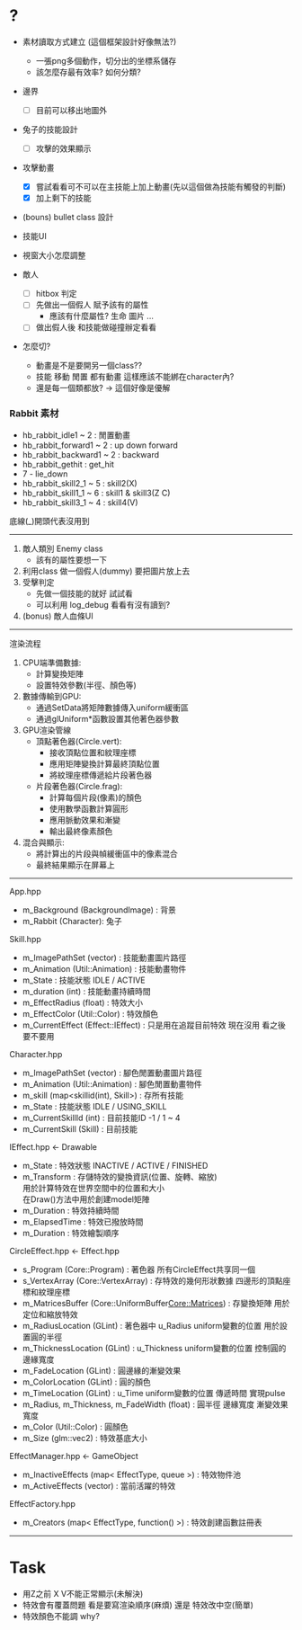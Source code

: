# ?
- 素材讀取方式建立 (這個框架設計好像無法?)
  - 一張png多個動作，切分出的坐標系儲存
  - 該怎麼存最有效率? 如何分類?

- 邊界
  - [ ] 目前可以移出地圖外
- 兔子的技能設計
  - [ ] 攻擊的效果顯示
- 攻擊動畫
  - [x] 嘗試看看可不可以在主技能上加上動畫(先以這個做為技能有觸發的判斷)
  - [x] 加上剩下的技能

- (bouns) bullet class 設計
- 技能UI
- 視窗大小怎麼調整

- 敵人
  - [ ] hitbox 判定
  - [ ] 先做出一個假人 賦予該有的屬性
    - 應該有什麼屬性? 生命 圖片 ...
  - [ ] 做出假人後 和技能做碰撞辦定看看
- 怎麼切?
  - 動畫是不是要開另一個class??
  - 技能 移動 閒置 都有動畫 這樣應該不能綁在character內?
  - 還是每一個類都放? -> 這個好像是優解

### Rabbit 素材
- hb_rabbit_idle1 ~ 2 : 閒置動畫
- hb_rabbit_forward1 ~ 2 : up down forward
- hb_rabbit_backward1 ~ 2 : backward
- hb_rabbit_gethit : get_hit
- 7 - lie_down
- hb_rabbit_skill2_1 ~ 5 : skill2(X)
- hb_rabbit_skill1_1 ~ 6 : skill1 & skill3(Z C)
- hb_rabbit_skill3_1 ~ 4 : skill4(V)

底線(_)開頭代表沒用到
***
1. 敵人類別 Enemy class
   - 該有的屬性要想一下 
2. 利用class 做一個假人(dummy) 要把圖片放上去
3. 受擊判定
   - 先做一個技能的就好 試試看
   - 可以利用 log_debug 看看有沒有讀到?
4. (bonus) 敵人血條UI

***
渲染流程
1. CPU端準備數據:
   - 計算變換矩陣
   - 設置特效參數(半徑、顏色等)
2. 數據傳輸到GPU:
   - 通過SetData將矩陣數據傳入uniform緩衝區
   - 通過glUniform*函數設置其他著色器參數
3. GPU渲染管線
   - 頂點著色器(Circle.vert):
     - 接收頂點位置和紋理座標
     - 應用矩陣變換計算最終頂點位置
     - 將紋理座標傳遞給片段著色器
   - 片段著色器(Circle.frag):
     - 計算每個片段(像素)的顏色
     - 使用數學函數計算圓形
     - 應用脈動效果和漸變
     - 輸出最終像素顏色
4. 混合與顯示:
   - 將計算出的片段與幀緩衝區中的像素混合
   - 最終結果顯示在屏幕上
***

App.hpp
  - m_Background (BackgroundImage) : 背景
  - m_Rabbit (Character): 兔子

Skill.hpp
  - m_ImagePathSet (vector<string>) : 技能動畫圖片路徑
  - m_Animation (Util::Animation) : 技能動畫物件
  - m_State : 技能狀態 IDLE / ACTIVE
  - m_duration (int) : 技能動畫持續時間
  - m_EffectRadius (float) : 特效大小
  - m_EffectColor (Util::Color) : 特效顏色
  - m_CurrentEffect (Effect::IEffect) : 只是用在追蹤目前特效 現在沒用 看之後要不要用

Character.hpp
  - m_ImagePathSet (vector<string>) : 腳色閒置動畫圖片路徑
  - m_Animation (Util::Animation) : 腳色閒置動畫物件
  - m_skill (map<skillid(int), Skill>) : 存所有技能
  - m_State : 技能狀態 IDLE / USING_SKILL
  - m_CurrentSkillId (int) : 目前技能ID -1 / 1 ~ 4
  - m_CurrentSkill (Skill) : 目前技能

IEffect.hpp <- Drawable
  - m_State : 特效狀態 INACTIVE / ACTIVE / FINISHED
  - m_Transform : 存儲特效的變換資訊(位置、旋轉、縮放)  
    用於計算特效在世界空間中的位置和大小  
    在Draw()方法中用於創建model矩陣
  - m_Duration : 特效持續時間
  - m_ElapsedTime : 特效已撥放時間
  - m_Duration : 特效繪製順序

CircleEffect.hpp <- Effect.hpp
  - s_Program (Core::Program) : 著色器 所有CircleEffect共享同一個
  - s_VertexArray (Core::VertexArray) : 存特效的幾何形狀數據 四邊形的頂點座標和紋理座標
  - m_MatricesBuffer (Core::UniformBuffer<Core::Matrices>) : 存變換矩陣 用於定位和縮放特效
  - m_RadiusLocation (GLint) : 著色器中 u_Radius uniform變數的位置 用於設置圓的半徑
  - m_ThicknessLocation (GLint) : u_Thickness uniform變數的位置 控制圓的邊緣寬度
  - m_FadeLocation (GLint) : 圓邊緣的漸變效果
  - m_ColorLocation (GLint) : 圓的顏色
  - m_TimeLocation (GLint) : u_Time uniform變數的位置 傳遞時間 實現pulse
  - m_Radius, m_Thickness, m_FadeWidth (float) : 圓半徑 邊緣寬度 漸變效果寬度
  - m_Color (Util::Color) : 圓顏色
  - m_Size (glm::vec2) : 特效基底大小

EffectManager.hpp <- GameObject
  - m_InactiveEffects (map< EffectType, queue<IEffect> >) : 特效物件池
  - m_ActiveEffects (vector<IEffect>) : 當前活躍的特效

EffectFactory.hpp
  - m_Creators (map< EffectType, function<IEffect>() >) : 特效創建函數註冊表

***
# Task
- 用Z之前 X V不能正常顯示(未解決)
- 特效會有覆蓋問題 看是要寫渲染順序(麻煩) 還是 特效改中空(簡單)
- 特效顏色不能調 why?

